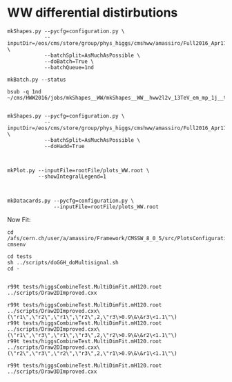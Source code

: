 WW differential distirbutions
====


    mkShapes.py --pycfg=configuration.py \
                --inputDir=/eos/cms/store/group/phys_higgs/cmshww/amassiro/Full2016_Apr17/Apr2017_summer16/lepSel__MCWeights__bSFLpTEffMulti__cleanTauMC__l2loose__hadd__l2tightOR__formulasMC__wwSel \
                --batchSplit=AsMuchAsPossible \
                --doBatch=True \
                --batchQueue=1nd

    mkBatch.py --status

    bsub -q 1nd ~/cms/HWW2016/jobs/mkShapes__WW/mkShapes__WW__hww2l2v_13TeV_em_mp_1j__top2.sh


    mkShapes.py --pycfg=configuration.py \
                --inputDir=/eos/cms/store/group/phys_higgs/cmshww/amassiro/Full2016_Apr17/Apr2017_summer16/lepSel__MCWeights__bSFLpTEffMulti__cleanTauMC__l2loose__hadd__l2tightOR__formulasMC__wwSel \
                --batchSplit=AsMuchAsPossible \
                --doHadd=True

                

    mkPlot.py --inputFile=rootFile/plots_WW.root \
              --showIntegralLegend=1



    mkDatacards.py --pycfg=configuration.py \
                   --inputFile=rootFile/plots_WW.root


                   
                   
            
Now Fit:


    cd /afs/cern.ch/user/a/amassiro/Framework/CMSSW_8_0_5/src/PlotsConfigurations/Configurations/Differential/ggH/pt1/
    cmsenv
    
    cd tests
    sh ../scripts/doGGH_doMultisignal.sh
    cd -

    
    r99t tests/higgsCombineTest.MultiDimFit.mH120.root ../scripts/Draw2DImproved.cxx
    
    r99t tests/higgsCombineTest.MultiDimFit.mH120.root ../scripts/Draw2DImproved.cxx\(\"r1\",\"r2\",\"r1\",\"r2\",2,\"r3\>0.9\&\&r3\<1.1\"\)
    r99t tests/higgsCombineTest.MultiDimFit.mH120.root ../scripts/Draw2DImproved.cxx\(\"r1\",\"r3\",\"r1\",\"r3\",2,\"r2\>0.9\&\&r2\<1.1\"\)
    r99t tests/higgsCombineTest.MultiDimFit.mH120.root ../scripts/Draw2DImproved.cxx\(\"r2\",\"r3\",\"r2\",\"r3\",2,\"r1\>0.9\&\&r1\<1.1\"\)

    r99t tests/higgsCombineTest.MultiDimFit.mH120.root ../scripts/Draw3DImproved.cxx

